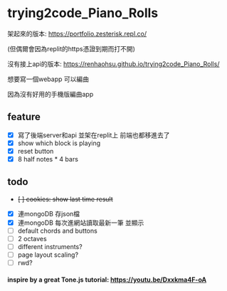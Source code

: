 # trying2code_Piano_Rolls

架起來的版本: https://portfolio.zesterisk.repl.co/ 

(但偶爾會因為replit的https憑證到期而打不開)

沒有接上api的版本: https://renhaohsu.github.io/trying2code_Piano_Rolls/

想要寫一個webapp 可以編曲

因為沒有好用的手機版編曲app


## feature
- [x] 寫了後端server和api 並架在replit上 前端也都移進去了
- [x] show which block is playing
- [x] reset button
- [x] 8 half notes * 4 bars

## todo

- ~~[ ] cookies: show last time result~~
- [x] 連mongoDB 存json檔
- [x] 連mongoDB 每次進網站讀取最新一筆 並顯示
- [ ] default chords and buttons
- [ ] 2 octaves
- [ ] different instruments?
- [ ] page layout scaling?
- [ ] rwd?

#### inspire by a great Tone.js tutorial: https://youtu.be/Dxxkma4F-oA
